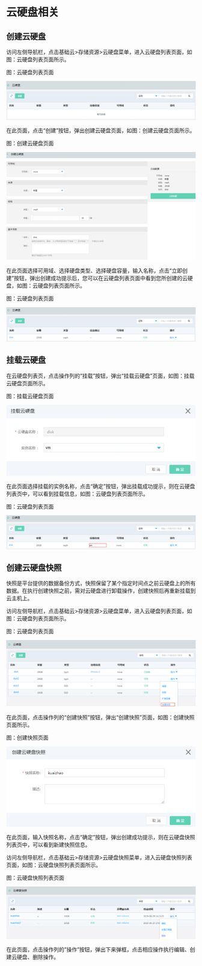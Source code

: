 # 云硬盘相关

## 创建云硬盘

访问左侧导航栏，点击基础云>存储资源>云硬盘菜单，进入云硬盘列表页面，如图：云硬盘列表页面所示。

图：云硬盘列表页面

![Associated-With-Disk-1](../../../../image/JD-Cloud-Swift/Associated-With-Disk-1.png)

在此页面，点击“创建”按钮，弹出创建云硬盘页面，如图：创建云硬盘页面所示。

图：创建云硬盘页面

![Associated-With-Disk-2](../../../../image/JD-Cloud-Swift/Associated-With-Disk-2.png)

在此页面选择可用域、选择硬盘类型、选择硬盘容量，输入名称，点击“立即创建”按钮，弹出创建成功提示后，您可以在云硬盘列表页面中看到您所创建的云硬盘，如图：云硬盘列表页面所示。

图：云硬盘列表页面

![Associated-With-Disk-3](../../../../image/JD-Cloud-Swift/Associated-With-Disk-3.png)



## 挂载云硬盘

在云硬盘列表页，点击操作列的“挂载”按钮，弹出“挂载云硬盘”页面，如图：挂载云硬盘页面所示。

图：挂载云硬盘页面

![Associated-With-Disk-4](../../../../image/JD-Cloud-Swift/Associated-With-Disk-4.png)

在此页面选择挂载的实例名称，点击“确定”按钮，弹出挂载成功提示，则在云硬盘列表页中，可以看到挂载信息，如图：云硬盘列表页面所示。

图：云硬盘列表页面

![Associated-With-Disk-5](../../../../image/JD-Cloud-Swift/Associated-With-Disk-5.png)



## 创建云硬盘快照

快照是平台提供的数据备份方式，快照保留了某个指定时间点之前云硬盘上的所有数据。在执行创建快照之前，需对云硬盘进行卸载操作，创建快照后再重新挂载到云主机上。

访问左侧导航栏，点击基础云>存储资源>云硬盘菜单，进入云硬盘列表页面，如图：云硬盘列表页面所示。

图：云硬盘列表页面

![Associated-With-Disk-6](../../../../image/JD-Cloud-Swift/Associated-With-Disk-6.png)

在此页面，点击操作列的“创建快照”按钮，弹出“创建快照”页面，如图：创建快照页面所示。

图：创建快照页面

![Associated-With-Disk-7](../../../../image/JD-Cloud-Swift/Associated-With-Disk-7.png)

在此页面，输入快照名称，点击“确定”按钮，弹出创建成功提示，则在云硬盘快照列表页中，可以看到新建快照信息。

访问左侧导航栏，点击基础云>存储资源>云硬盘快照菜单，进入云硬盘快照列表页面，如图：云硬盘快照列表页面所示。

图：云硬盘快照列表页面

![Associated-With-Disk-8](../../../../image/JD-Cloud-Swift/Associated-With-Disk-8.png)

在此页面，点击操作列的”操作”按钮，弹出下来弹框，点击相应操作执行编辑、创建云硬盘、删除操作。
